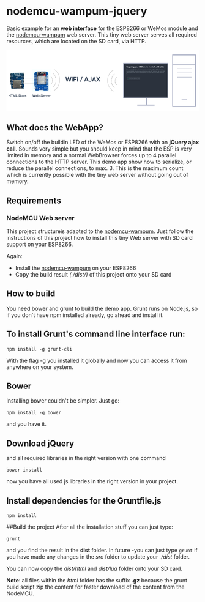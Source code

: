 # nodemcu-wampum-jquery

Basic example for an **web interface** for the ESP8266 or WeMos module and the
[nodemcu-wampum](https://github.com/freegroup/nodemcu-wampum) web server.
This tiny web server serves all required resources, which are located on
the SD card, via HTTP.

![WebServer](/teaser.png?raw=true "ESP8266 as full web server")


## What does the WebApp?
Switch on/off the buildin LED of the WeMos or ESP8266 with an **jQuery ajax call**.
Sounds very simple but you should keep in mind that the ESP is very limited in memory and
a normal WebBrowser forces up to 4 parallel connections to the HTTP server. This demo app show
how to serialize, or reduce the parallel connections, to max. 3. This is the maximum
count which is currently possible with the tiny web server without going out of memory.


## Requirements

### NodeMCU Web server
This project structureis adapted to the [nodemcu-wampum](https://github.com/freegroup/nodemcu-wampum).
Just follow the instructions of this project how to install this tiny Web server with SD card
support on your ESP8266.

Again:
 - Install the [nodemcu-wampum](https://github.com/freegroup/nodemcu-wampum) on your ESP8266
 - Copy the build result *(./dist/)* of this project onto your SD card


## How to build

You need bower and grunt to build the demo app.
Grunt runs on Node.js, so if you don't have npm installed already, go ahead and install it.

## To install Grunt's command line interface run:

```
npm install -g grunt-cli
```

With the flag -g you installed it globally and now you can access it from anywhere on your system.

## Bower
Installing bower couldn't be simpler. Just go:
```
npm install -g bower
```
and you have it.

## Download jQuery
and all required libraries in the right version with one command

```
bower install
```
now you have all used js libraries in the right version in your project.


## Install dependencies for the Gruntfile.js
```
npm install
```

##Build the project
After all the installation stuff you can just type:
```
grunt
```
and you find the result in the **dist** folder. In future -you can just type `grunt` if you
have made any changes in the *src* folder to update your *./dist* folder.

You can now copy the *dist/html* and *dist/lua* folder onto your SD card.

**Note**: all files within the *html* folder has the suffix **.gz** because the
grunt build script zip the content for faster download of the content from the NodeMCU.

